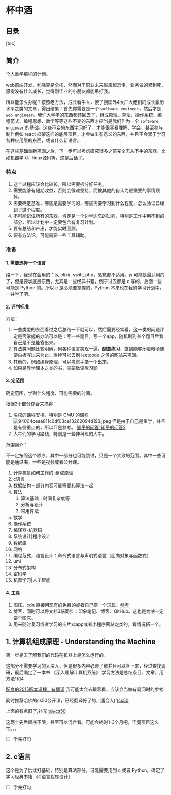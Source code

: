 # 杯中酒

## 目录
[toc]

## 简介

个人重学编程的计划。

web前端开发，勉强算是全栈，然而对于职业未来越来越恐惧，业务做的累到死，感觉没有什么成长，觉得刚毕业的小朋友都能吊打我。

所以能怎么办呢？按照老方法，成长看牛人，搜了搜国外4大厂大佬们的成长履历水平之类的文章，得出结果：首先你需要是一个 `software engineer`，然后才是 `web engineer`。我们大学学的东西都还回去了，组成原理、算法、操作系统、编程范式、编程思想、数学等等这些不变的东西才应当是我们作为一个 `software engineer` 的基础。这些不变的东西学习好了，才能很容易理解、学会、甚至参与制作例如 react 框架这样的底层项目，才会做出有意义的东西，并且不会累于学习各种应用层的东西，或者什么新语言。

在这些基础重新巩固之后，下一步可以考虑研究很多之前完全无从下手的东西，比如机器学习、linux源码等，这是后话了。

### 特点

1. 这个过程应该会比较长，所以需要拆分好任务。
2. 需要能够有短期收益，否则会很难坚持，而被其他的自认为很重要的事情顶掉。
3. 需要确定基准，哪些是需要学习的，哪些需要学习到什么程度，怎么验证已经到了这个程度。
4. 不可能记住所有的东西，肯定是一个边学边忘的过程，特别是工作中用不到的部分，所以计划中一定要包含有复习计划。
5. 要有总结和产出，才能实时回顾。
6. 要有方法论，可能需要一些工具辅助。

### 准备

#### 1. 需要选择一个语言

缕一下，我现在会用的：js, elixir, swift, php，感觉都不适用。js 可能是最适用的了，但是要学底层东西，尤其是一些经典书籍，例子过去都是 c 写的，后面一些可能是 Python 的。所以 c 是必须要掌握的，Python 本来也在我的学习计划中，一并学了吧。

#### 2. 评判标准

方法：

1. 一些类型的东西看过之后总结一下就可以，然后需要经常看，这一类的问题评定是否掌握的办法可以是：写一些题目，写一个app，随机刷到某个题目后看自己是不是能答出来。
2. 算法类问题比较明确，用各种语言实现一遍，**刻意练习**，直到能够闭着眼睛随便白板写出来为止。后续可以去刷 leetcode 之类的网站来巩固。
3. 其他的，例如编译原理，可以考虑手撸一个出来。
4. 如果是教学课本之类的书，需要做课后习题


#### 3. 定范围

确定范围、学到什么程度、可能需要的时间。

根据2个部分综合来搞得： 

1. 名校的课程安排，特别是 CMU 的课程 ![94004ceae811c0df03ce13262094d193.jpeg](evernotecid://4380F7B8-6621-4EFE-AF49-BD9C42810049/appyinxiangcom/5025405/ENNote/p602?hash=94004ceae811c0df03ce13262094d193) 但是由于自己是重学，并且是有侧重点的，所以只是参考。
[知乎的问答1](https://www.zhihu.com/question/39232347)[知乎的问答2](https://zhuanlan.zhihu.com/p/20118457)
2. 大牛们的学习路线，特别是一些非科班的大牛。

范围简介：

不一定按照这个顺序，其中一部分也可能跳过，只是一个大致的范围。其中一些可能是通过书，一些是视频或者公开课。

1. 计算机是如何工作的-组成原理
2. c语言
3. 数据结构 - 部分内容可能需要和算法一起
4. 算法
    1. 算法基础：时间复杂度等
    2. 分析与设计
    3. 常用算法
5. 数学
6. 操作系统
7. 编译器-机器码
8. 系统设计|程序设计
9. 数据库
10. 网络
11. 编程范式，语言设计：命令式语言与声明式语言（面向对象与函数式）
12. uml
13. 分布式架构
14. 密码学
15. 机器学习|人工智能

#### 4. 工具

1. 图床。cdn 直接用现有的免费的或者自己搭一个玩玩。[参考](https://sspai.com/post/40499)
2. 博客，同时可以将文档3端同步：印象笔记、博客、GitHub。这也是为啥一定要个图床。
3. 用来随时复习或者学习的卡片式app或者小程序网站之类的，看情况搭一个。

## 1. 计算机组成原理 - Understanding the Machine

第一步是去了解我们的代码在机器上是怎么运行的。

这部分不需要学习的太深入，但是很多内容必须了解并且可以答上来，经过查找调研，最后确定了一本书 《深入理解计算机系统》
学习方法是总结条目、文章，用方法1和4

[配套的2015版本课程，有翻译](https://www.bilibili.com/video/av31289365/?spm_id_from=333.788.videocard.0) 我可能太会去跟着看，应该会当做有疑问时的参考

同时推荐哈佛的cs50公开课，已经翻译好了的，适合入门[cs50](http://open.163.com/special/opencourse/cs50.html)

上面的有点旧了,补充 [b站cs50](https://search.bilibili.com/all?keyword=cs50&from_source=banner_search)

这两个先后顺序不限，甚至可以混合看。可能会耗时1-3个月吧，毕竟项目这么忙。。。

* [ ] 学完打勾

## 2. c语言

这个是为了后续打基础，特别是算法部分，可能需要用到 c 或者 Python。确定了学习经典书籍 《C语言程序设计》

* [ ] 学完打勾



